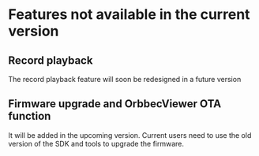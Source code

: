 # Features not available in the current version

## Record playback

The record playback feature will soon be redesigned in a future version

## Firmware upgrade and OrbbecViewer OTA function
It will be added in the upcoming version. Current users need to use the old version of the SDK and tools to upgrade the firmware.
